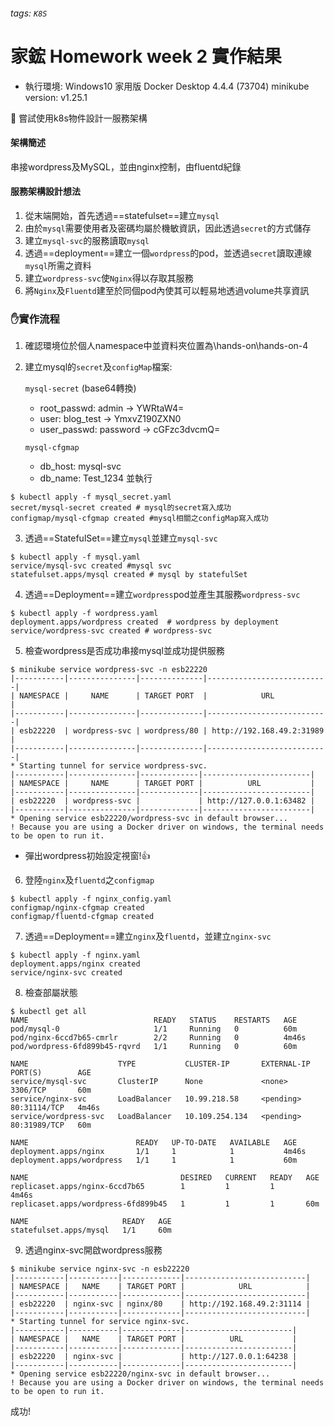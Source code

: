 ###### tags: `K8S`
# 家鋐 Homework week 2 實作結果
- 執行環境: Windows10 家用版
Docker Desktop 4.4.4 (73704) 
minikube version: v1.25.1

:dart: 嘗試使用k8s物件設計一服務架構
#### 架構簡述
串接wordpress及MySQL，並由nginx控制，由fluentd紀錄

#### 服務架構設計想法
1. 從末端開始，首先透過==statefulset==建立`mysql`
2. 由於`mysql`需要使用者及密碼均屬於機敏資訊，因此透過`secret`的方式儲存
3. 建立`mysql-svc`的服務讀取`mysql`
4. 透過==deployment==建立一個`wordpress`的pod，並透過`secret`讀取連線`mysql`所需之資料
5. 建立`wordpress-svc`使`Nginx`得以存取其服務
6. 將`Nginx`及`Fluentd`建至於同個pod內使其可以輕易地透過volume共享資訊

### :hand:實作流程
1. 確認環境位於個人namespace中並資料夾位置為\hands-on\hands-on-4
2. 建立mysql的`secret`及`configMap`檔案:

    `mysql-secret` (base64轉換)
    - root_passwd: admin -> YWRtaW4=
    - user: blog_test -> YmxvZ190ZXN0
    - user_passwd: password -> cGFzc3dvcmQ=

    `mysql-cfgmap`
    
    - db_host: mysql-svc
    - db_name: Test_1234
並執行
```bash=
$ kubectl apply -f mysql_secret.yaml
secret/mysql-secret created # mysql的secret寫入成功
configmap/mysql-cfgmap created #mysql相關之configMap寫入成功
```

3. 透過==StatefulSet==建立`mysql`並建立`mysql-svc`
```bash=
$ kubectl apply -f mysql.yaml 
service/mysql-svc created #mysql svc
statefulset.apps/mysql created # mysql by statefulSet
```

4. 透過==Deployment==建立`wordpress`pod並產生其服務`wordpress-svc`
```bash=
$ kubectl apply -f wordpress.yaml
deployment.apps/wordpress created  # wordpress by deployment
service/wordpress-svc created # wordpress-svc
```
5. 檢查wordpress是否成功串接mysql並成功提供服務
```bash=
$ minikube service wordpress-svc -n esb22220
|-----------|---------------|--------------|---------------------------|
| NAMESPACE |     NAME      | TARGET PORT  |            URL            |
|-----------|---------------|--------------|---------------------------|
| esb22220  | wordpress-svc | wordpress/80 | http://192.168.49.2:31989 |
|-----------|---------------|--------------|---------------------------|
* Starting tunnel for service wordpress-svc.
|-----------|---------------|-------------|------------------------|
| NAMESPACE |     NAME      | TARGET PORT |          URL           |
|-----------|---------------|-------------|------------------------|
| esb22220  | wordpress-svc |             | http://127.0.0.1:63482 |
|-----------|---------------|-------------|------------------------|
* Opening service esb22220/wordpress-svc in default browser...
! Because you are using a Docker driver on windows, the terminal needs to be open to run it.
```

- 彈出wordpress初始設定視窗!:+1: 


6. 登陸`nginx`及`fluentd`之`configmap`
```bash=
$ kubectl apply -f nginx_config.yaml
configmap/nginx-cfgmap created 
configmap/fluentd-cfgmap created
```

7. 透過==Deployment==建立`nginx`及`fluentd`，並建立`nginx-svc`
```bash=
$ kubectl apply -f nginx.yaml                                                                                                                 
deployment.apps/nginx created
service/nginx-svc created
```
8. 檢查部屬狀態
```bash=
$ kubectl get all
NAME                            READY   STATUS    RESTARTS   AGE
pod/mysql-0                     1/1     Running   0          60m
pod/nginx-6ccd7b65-cmrlr        2/2     Running   0          4m46s
pod/wordpress-6fd899b45-rqvrd   1/1     Running   0          60m

NAME                    TYPE           CLUSTER-IP       EXTERNAL-IP   PORT(S)        AGE
service/mysql-svc       ClusterIP      None             <none>        3306/TCP       60m
service/nginx-svc       LoadBalancer   10.99.218.58     <pending>     80:31114/TCP   4m46s
service/wordpress-svc   LoadBalancer   10.109.254.134   <pending>     80:31989/TCP   60m

NAME                        READY   UP-TO-DATE   AVAILABLE   AGE
deployment.apps/nginx       1/1     1            1           4m46s
deployment.apps/wordpress   1/1     1            1           60m

NAME                                  DESIRED   CURRENT   READY   AGE
replicaset.apps/nginx-6ccd7b65        1         1         1       4m46s
replicaset.apps/wordpress-6fd899b45   1         1         1       60m

NAME                     READY   AGE
statefulset.apps/mysql   1/1     60m
```
9. 透過nginx-svc開啟wordpress服務
```bash=
$ minikube service nginx-svc -n esb22220
|-----------|-----------|-------------|---------------------------|
| NAMESPACE |   NAME    | TARGET PORT |            URL            |
|-----------|-----------|-------------|---------------------------|
| esb22220  | nginx-svc | nginx/80    | http://192.168.49.2:31114 |
|-----------|-----------|-------------|---------------------------|
* Starting tunnel for service nginx-svc.
|-----------|-----------|-------------|------------------------|
| NAMESPACE |   NAME    | TARGET PORT |          URL           |
|-----------|-----------|-------------|------------------------|
| esb22220  | nginx-svc |             | http://127.0.0.1:64238 |
|-----------|-----------|-------------|------------------------|
* Opening service esb22220/nginx-svc in default browser...
! Because you are using a Docker driver on windows, the terminal needs to be open to run it.
```
成功!
